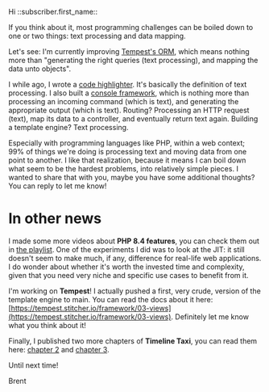 Hi ::subscriber.first_name::

If you think about it, most programming challenges can be boiled down to one or two things: text processing and data mapping.

Let's see: I'm currently improving [Tempest's ORM](https://github.com/tempestphp/tempest-framework/), which means nothing more than "generating the right queries (text processing), and mapping the data unto objects".

I while ago, I wrote a [code highlighter](https://github.com/tempestphp/highlight). It's basically the definition of text processing. I also built a [console framework](https://tempest.stitcher.io/console/01-getting-started), which is nothing more than processing an incoming command (which is text), and generating the appropriate output (which is text). Routing? Processing an HTTP request (text), map its data to a controller, and eventually return text again. Building a template engine? Text processing.

Especially with programming languages like PHP, within a web context; 99% of things we're doing is processing text and moving data from one point to another. I like that realization, because it means I can boil down what seem to be the hardest problems, into relatively simple pieces. I wanted to share that with you, maybe you have some additional thoughts? You can reply to let me know!

# In other news

I made some more videos about **PHP 8.4 features**, you can check them out in [the playlist](https://www.youtube.com/playlist?list=PL0bgkxUS9EaKNWvKhX_QAiX4vJYLAz7nX). One of the experiments I did was to look at the JIT: it still doesn't seem to make much, if any, difference for real-life web applications. I do wonder about whether it's worth the invested time and complexity, given that you need very niche and specific use cases to benefit from it.

I'm working on **Tempest**! I actually pushed a first, very crude, version of the template engine to main. You can read the docs about it here: [https://tempest.stitcher.io/framework/03-views](https://tempest.stitcher.io/framework/03-views). Definitely let me know what you think about it!

Finally, I published two more chapters of **Timeline Taxi**, you can read them here: [chapter 2](https://aggregate.stitcher.io/post/0f176a2a-9dbd-4105-9a24-1bd480905a9f) and [chapter 3](https://aggregate.stitcher.io/post/4ac70a15-3e41-45e5-97da-78f0e9711f90).

Until next time!

Brent